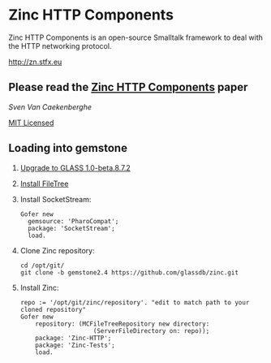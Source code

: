 # Zinc HTTP Components


Zinc HTTP Components is an open-source Smalltalk framework 
to deal with the HTTP networking protocol.


<http://zn.stfx.eu>


## Please read the [Zinc HTTP Components](https://github.com/svenvc/zinc/blob/master/zinc-http-components-paper.md) paper


*Sven Van Caekenberghe* 


[MIT Licensed](https://github.com/svenvc/zinc/blob/master/license.txt)

## Loading into gemstone

1. [Upgrade to GLASS 1.0-beta.8.7.2](http://code.google.com/p/glassdb/wiki/GemToolsUpdate#Update_GLASS)
1. [Install FileTree](https://github.com/dalehenrich/filetree/blob/master/doc/GemStoneInstall.md)
2. Install SocketStream:

    ```Smalltalk
    Gofer new
      gemsource: 'PharoCompat';
      package: 'SocketStream';
      load.
    ```

3. Clone Zinc repository:

    ```shell
    cd /opt/git/
    git clone -b gemstone2.4 https://github.com/glassdb/zinc.git
    ```

4. Install Zinc:

    ```Smalltalk
    repo := '/opt/git/zinc/repository'. "edit to match path to your cloned repository"
    Gofer new
        repository: (MCFileTreeRepository new directory: 
                        (ServerFileDirectory on: repo));
        package: 'Zinc-HTTP';
        package: 'Zinc-Tests';
        load.
    ```
